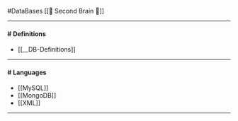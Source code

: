 #DataBases
[[🧠 Second Brain 🧠]]

---
#### # Definitions

- [[__DB-Definitions]]

---
#### # Languages

- [[MySQL]]
- [[MongoDB]]
- [[XML]]
---

